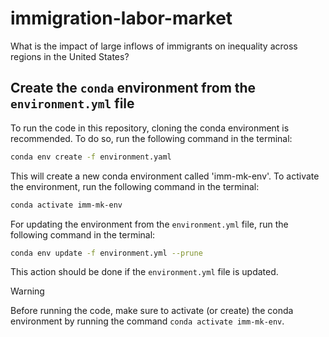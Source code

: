 # immigration-labor-market
What is the impact of large inflows of immigrants on inequality across regions in the United States?

## Create the `conda` environment from the `environment.yml` file

To run the code in this repository, cloning the conda environment is recommended. To do so, run the following command in the terminal:

```bash
conda env create -f environment.yaml
```

This will create a new conda environment called 'imm-mk-env'. To activate the environment, run the following command in the terminal:

```bash
conda activate imm-mk-env
```

For updating the environment from the `environment.yml` file, run the following command in the terminal:

```bash
conda env update -f environment.yml --prune
```

This action should be done if the `environment.yml` file is updated.

> [!WARNING]
> Before running the code, make sure to activate (or create) the conda environment by running the command `conda activate imm-mk-env`.



